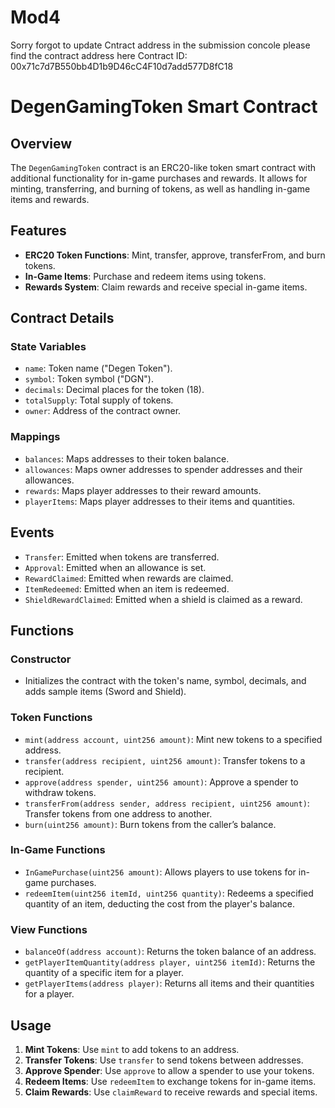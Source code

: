 # Mod4
Sorry forgot to update Cntract address in the submission concole please find the contract address here 
Contract ID: 00x71c7d7B550bb4D1b9D46cC4F10d7add577D8fC18

# DegenGamingToken Smart Contract

## Overview

The `DegenGamingToken` contract is an ERC20-like token smart contract with additional functionality for in-game purchases and rewards. It allows for minting, transferring, and burning of tokens, as well as handling in-game items and rewards.

## Features

- **ERC20 Token Functions**: Mint, transfer, approve, transferFrom, and burn tokens.
- **In-Game Items**: Purchase and redeem items using tokens.
- **Rewards System**: Claim rewards and receive special in-game items.

## Contract Details

### State Variables

- `name`: Token name ("Degen Token").
- `symbol`: Token symbol ("DGN").
- `decimals`: Decimal places for the token (18).
- `totalSupply`: Total supply of tokens.
- `owner`: Address of the contract owner.

### Mappings

- `balances`: Maps addresses to their token balance.
- `allowances`: Maps owner addresses to spender addresses and their allowances.
- `rewards`: Maps player addresses to their reward amounts.
- `playerItems`: Maps player addresses to their items and quantities.

## Events

- `Transfer`: Emitted when tokens are transferred.
- `Approval`: Emitted when an allowance is set.
- `RewardClaimed`: Emitted when rewards are claimed.
- `ItemRedeemed`: Emitted when an item is redeemed.
- `ShieldRewardClaimed`: Emitted when a shield is claimed as a reward.

## Functions

### Constructor

- Initializes the contract with the token's name, symbol, decimals, and adds sample items (Sword and Shield).


### Token Functions

- `mint(address account, uint256 amount)`: Mint new tokens to a specified address.
- `transfer(address recipient, uint256 amount)`: Transfer tokens to a recipient.
- `approve(address spender, uint256 amount)`: Approve a spender to withdraw tokens.
- `transferFrom(address sender, address recipient, uint256 amount)`: Transfer tokens from one address to another.
- `burn(uint256 amount)`: Burn tokens from the caller’s balance.

### In-Game Functions

- `InGamePurchase(uint256 amount)`: Allows players to use tokens for in-game purchases.
- `redeemItem(uint256 itemId, uint256 quantity)`: Redeems a specified quantity of an item, deducting the cost from the player's balance.

### View Functions

- `balanceOf(address account)`: Returns the token balance of an address.
- `getPlayerItemQuantity(address player, uint256 itemId)`: Returns the quantity of a specific item for a player.
- `getPlayerItems(address player)`: Returns all items and their quantities for a player.

## Usage

1. **Mint Tokens**: Use `mint` to add tokens to an address.
2. **Transfer Tokens**: Use `transfer` to send tokens between addresses.
3. **Approve Spender**: Use `approve` to allow a spender to use your tokens.
4. **Redeem Items**: Use `redeemItem` to exchange tokens for in-game items.
5. **Claim Rewards**: Use `claimReward` to receive rewards and special items.


